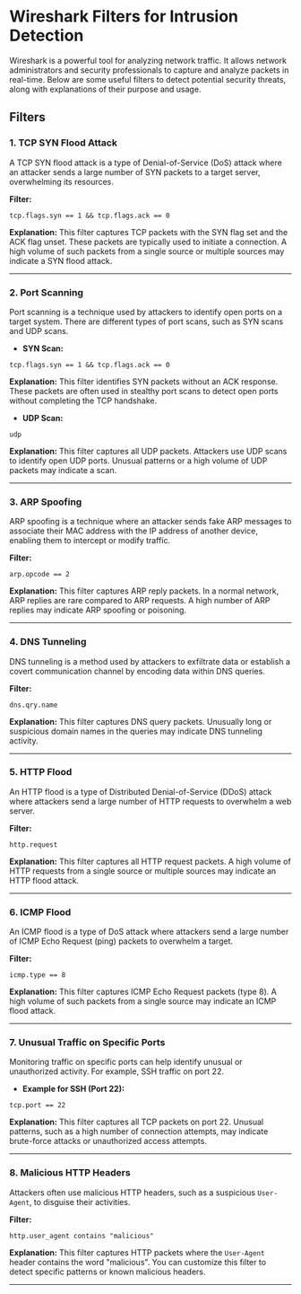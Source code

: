 # Wireshark Filters for Intrusion Detection

Wireshark is a powerful tool for analyzing network traffic. It allows network administrators and security professionals to capture and analyze packets in real-time. Below are some useful filters to detect potential security threats, along with explanations of their purpose and usage.

## Filters

### 1. **TCP SYN Flood Attack**
A TCP SYN flood attack is a type of Denial-of-Service (DoS) attack where an attacker sends a large number of SYN packets to a target server, overwhelming its resources.

**Filter:**
```plaintext
tcp.flags.syn == 1 && tcp.flags.ack == 0
```

**Explanation:**
This filter captures TCP packets with the SYN flag set and the ACK flag unset. These packets are typically used to initiate a connection. A high volume of such packets from a single source or multiple sources may indicate a SYN flood attack.

---

### 2. **Port Scanning**
Port scanning is a technique used by attackers to identify open ports on a target system. There are different types of port scans, such as SYN scans and UDP scans.

- **SYN Scan:**
```plaintext
tcp.flags.syn == 1 && tcp.flags.ack == 0
```

**Explanation:**
This filter identifies SYN packets without an ACK response. These packets are often used in stealthy port scans to detect open ports without completing the TCP handshake.

- **UDP Scan:**
```plaintext
udp
```

**Explanation:**
This filter captures all UDP packets. Attackers use UDP scans to identify open UDP ports. Unusual patterns or a high volume of UDP packets may indicate a scan.

---

### 3. **ARP Spoofing**
ARP spoofing is a technique where an attacker sends fake ARP messages to associate their MAC address with the IP address of another device, enabling them to intercept or modify traffic.

**Filter:**
```plaintext
arp.opcode == 2
```

**Explanation:**
This filter captures ARP reply packets. In a normal network, ARP replies are rare compared to ARP requests. A high number of ARP replies may indicate ARP spoofing or poisoning.

---

### 4. **DNS Tunneling**
DNS tunneling is a method used by attackers to exfiltrate data or establish a covert communication channel by encoding data within DNS queries.

**Filter:**
```plaintext
dns.qry.name
```

**Explanation:**
This filter captures DNS query packets. Unusually long or suspicious domain names in the queries may indicate DNS tunneling activity.

---

### 5. **HTTP Flood**
An HTTP flood is a type of Distributed Denial-of-Service (DDoS) attack where attackers send a large number of HTTP requests to overwhelm a web server.

**Filter:**
```plaintext
http.request
```

**Explanation:**
This filter captures all HTTP request packets. A high volume of HTTP requests from a single source or multiple sources may indicate an HTTP flood attack.

---

### 6. **ICMP Flood**
An ICMP flood is a type of DoS attack where attackers send a large number of ICMP Echo Request (ping) packets to overwhelm a target.

**Filter:**
```plaintext
icmp.type == 8
```

**Explanation:**
This filter captures ICMP Echo Request packets (type 8). A high volume of such packets from a single source may indicate an ICMP flood attack.

---

### 7. **Unusual Traffic on Specific Ports**
Monitoring traffic on specific ports can help identify unusual or unauthorized activity. For example, SSH traffic on port 22.

- **Example for SSH (Port 22):**
```plaintext
tcp.port == 22
```

**Explanation:**
This filter captures all TCP packets on port 22. Unusual patterns, such as a high number of connection attempts, may indicate brute-force attacks or unauthorized access attempts.

---

### 8. **Malicious HTTP Headers**
Attackers often use malicious HTTP headers, such as a suspicious `User-Agent`, to disguise their activities.

**Filter:**
```plaintext
http.user_agent contains "malicious"
```

**Explanation:**
This filter captures HTTP packets where the `User-Agent` header contains the word "malicious". You can customize this filter to detect specific patterns or known malicious headers.

---

